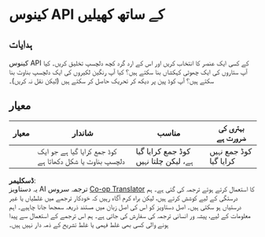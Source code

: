 <!--
CO_OP_TRANSLATOR_METADATA:
{
  "original_hash": "ca1cf78a4c60df77ab32a154ec024d7f",
  "translation_date": "2025-08-25T22:20:01+00:00",
  "source_file": "6-space-game/2-drawing-to-canvas/assignment.md",
  "language_code": "ur"
}
-->
# کینوس API کے ساتھ کھیلیں

## ہدایات

کینوس API کے کسی ایک عنصر کا انتخاب کریں اور اس کے ارد گرد کچھ دلچسپ تخلیق کریں۔ کیا آپ ستاروں کی ایک چھوٹی کہکشاں بنا سکتے ہیں؟ کیا آپ رنگین لکیروں کی ایک دلچسپ بناوٹ بنا سکتے ہیں؟ آپ کوڈ پین پر دیکھ کر تحریک حاصل کر سکتے ہیں (لیکن نقل نہ کریں)۔

## معیار

| معیار   | شاندار                                                     | مناسب                              | بہتری کی ضرورت ہے     |
| -------- | --------------------------------------------------------- | ----------------------------------- | --------------------- |
|          | کوڈ جمع کرایا گیا ہے جو ایک دلچسپ بناوٹ یا شکل دکھاتا ہے | کوڈ جمع کرایا گیا ہے، لیکن چلتا نہیں | کوڈ جمع نہیں کرایا گیا |

**ڈسکلیمر**:  
یہ دستاویز AI ترجمہ سروس [Co-op Translator](https://github.com/Azure/co-op-translator) کا استعمال کرتے ہوئے ترجمہ کی گئی ہے۔ ہم درستگی کے لیے کوشش کرتے ہیں، لیکن براہ کرم آگاہ رہیں کہ خودکار ترجمے میں غلطیاں یا غیر درستیاں ہو سکتی ہیں۔ اصل دستاویز کو اس کی اصل زبان میں مستند ذریعہ سمجھا جانا چاہیے۔ اہم معلومات کے لیے، پیشہ ور انسانی ترجمہ کی سفارش کی جاتی ہے۔ ہم اس ترجمے کے استعمال سے پیدا ہونے والی کسی بھی غلط فہمی یا غلط تشریح کے ذمہ دار نہیں ہیں۔